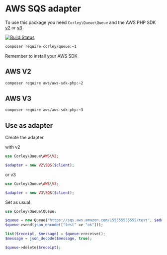 # AWS SQS adapter

To use this package you need `Corley\Queue\Queue` and the AWS PHP SDK
[v2](http://docs.aws.amazon.com/aws-sdk-php/v2/api/class-Aws.Sqs.SqsClient.html) or
[v3](http://docs.aws.amazon.com/aws-sdk-php/v3/api/class-Aws.Sqs.SqsClient.html)

[![Build Status](https://travis-ci.org/wdalmut/queue-sqs.svg?branch=master)](https://travis-ci.org/wdalmut/queue-sqs)

```sh
composer require corley/queue:~1
```

Remember to install your AWS SDK

## AWS V2


```sh
composer require aws/aws-sdk-php:~2
```

## AWS V3


```sh
composer require aws/aws-sdk-php:~3
```

## Use as adapter

Create the adapter

with v2

```php
use Corley\Queue\AWS\V2;

$adapter = new V2\SQS($client);
```

or v3

```php
use Corley\Queue\AWS\V3;

$adapter = new V3\SQS($client);
```

Set as usual

```php
use Corley\Queue\Queue;

$queue = new Queue("https://sqs.aws.amazon.com/155555555555/test", $adapter);
$queue->send(json_encode(["test" => "ok"]));

list($receipt, $message) = $queue->receive();
$message = json_decode($message, true);

$queue->delete($receipt);
```


